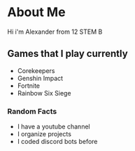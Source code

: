 # About Me

Hi i'm Alexander from 12 STEM B

## Games that I play currently

* Corekeepers
* Genshin Impact
* Fortnite
* Rainbow Six Siege

### Random Facts

* I have a youtube channel
* I organize projects
* I coded discord bots before

